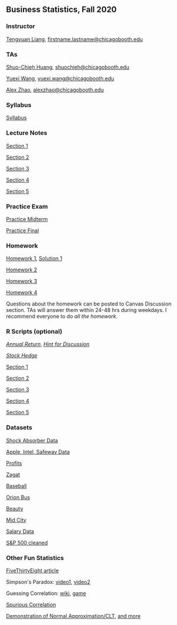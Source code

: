 ## Business Statistics, Fall 2020

### Instructor
[Tengyuan Liang](https://tyliang.github.io/Tengyuan.Liang/), firstname.lastname@chicagobooth.edu

### TAs
[Shuo-Chieh Huang](mailto:shuochieh@chicagobooth.edu), shuochieh@chicagobooth.edu

[Yuexi Wang](mailto:yuexi.wang@chicagobooth.edu), yuexi.wang@chicagobooth.edu

[Alex Zhao](mailto:alexzhao@chicagobooth.edu), alexzhao@chicagobooth.edu

### Syllabus
[Syllabus](Syllabus.pdf)

### Lecture Notes

[Section 1](Lecture/Section1.pdf)

[Section 2](Lecture/Section2.pdf)

[Section 3](Lecture/Section3.pdf)

[Section 4](Lecture/Section4.pdf)

[Section 5](Lecture/Section5.pdf)

<!-- [Week 10, Bonus]() -->

<!-- [Key Points](Review.txt) -->

### Practice Exam

[Practice Midterm](Homework/practice_midterm.pdf)<!-- , [Practice Solution](Homework/practice_midterm_solution.pdf) -->

[Practice Final](Homework/practice_final.pdf)<!-- , [Practice Solution](Homework/practice_final_solution.pdf) -->

<!--
[Midterm Solution](Homework/midterm_fall19_solution.pdf) -->

<!--
[Final Solution](Homework/Final-Fall18-sol.pdf) -->

### Homework

[Homework 1](Homework/HW1.pdf), [Solution 1](Homework/HW1_sol.pdf)

[Homework 2](Homework/HW2.pdf)<!-- , [Solution 2](Homework/HW2_sol.pdf) -->

 [Homework 3](Homework/HW3.pdf)<!--, [Solution 3](Homework/HW3_sol.pdf) -->
 <!-- [Solution Q1 and Q2 in R](Homework/HW3-TA.pdf), [Q1 in Excel](Homework/Question1.xlsx), [Q2 in Excel](Homework/Question2.xlsx) -->

[Homework 4](Homework/HW4.pdf)<!-- , [Solution 4](Homework/HW4_sol.pdf) -->

Questions about the homework can be posted to Canvas Discussion section. TAs will answer
them within 24-48 hrs during weekdays. I recommend everyone to do *all the homework*.


### R Scripts (optional)
<!--- [*Week 10, Script*](Lecture/Data_Science_Script.html) 

[*Dummies and Interactions*](Lecture/dummy.html)

[*SLR and MLR*](Lecture/Apple_Intel_Safeway.html) --->


[*Annual Return*](Lecture/AnnualReturn.html), [*Hint for Discussion*](Lecture/AnnualReturn-Student-File.zip)

[*Stock Hedge*](Lecture/StockHedge.html)

[Section 1](Rscript/Section1.R)

[Section 2](Rscript/Section2.R)

[Section 3](Rscript/Section3.R)

[Section 4](Rscript/Section4.R)

[Section 5](Rscript/Section5.R)



### Datasets

[Shock Absorber Data](Datasets/shock.csv)

[Apple, Intel, Safeway Data](Datasets/Apple_Intel_Safeway.xls)

[Profits](Datasets/Profits.csv)

[Zagat](Datasets/zagat.csv)

[Baseball](Datasets/RunsPerGame.csv)

[Orion Bus](Datasets/Orion.xls)

[Beauty](Datasets/BeautyData.csv)

[Mid City](Datasets/MidCity.csv)

[Salary Data](Datasets/SalaryData.xls)

[S&P 500 cleaned](Datasets/SP500.csv)






### Other Fun Statistics

[FiveThirtyEight article](http://fivethirtyeight.com/features/why-fivethirtyeight-gave-trump-a-better-chance-than-almost-anyone-else/)

Simpson's Paradox: [video1](https://www.youtube.com/watch?v=ebEkn-BiW5k), [video2](https://www.youtube.com/watch?time_continue=9&v=E_ME4P9fQbo)

Guessing Correlation: [wiki](https://en.wikipedia.org/wiki/Guess_the_Correlation), [game](http://guessthecorrelation.com/)

[Spurious Correlation](http://www.tylervigen.com/spurious-correlations)

[Demonstration of Normal Approximation/CLT](https://gallery.shinyapps.io/CLT_mean/), [and more](https://openintro.shinyapps.io/CLT_prop/)

<!-- 
[Demonstration of Confidence Interval](https://shiny.rit.albany.edu/stat/confidence/)

[Chicago Booth Review Article](http://review.chicagobooth.edu/economics/2016/video/why-cant-we-close-gender-gap)

[AI? Not yet](https://medium.com/@mijordan3/artificial-intelligence-the-revolution-hasnt-happened-yet-5e1d5812e1e7)

[XKCD, hypothesis testing, can you get the point?](https://xkcd.com/882/)

[Moneyball](https://www.youtube.com/watch?v=yGf6LNWY9AI)

[Simple Linear Regression App, play!](https://gallery.shinyapps.io/simple_regression/) -->














<!-- You can use the [editor on GitHub](https://github.com/tyliang/BUS41000/edit/master/README.md) to maintain and preview the content for your website in Markdown files.

Whenever you commit to this repository, GitHub Pages will run [Jekyll](https://jekyllrb.com/) to rebuild the pages in your site, from the content in your Markdown files.

### Markdown

Markdown is a lightweight and easy-to-use syntax for styling your writing. It includes conventions for

```markdown
Syntax highlighted code block

# Header 1
## Header 2
### Header 3

- Bulleted
- List

1. Numbered
2. List

**Bold** and _Italic_ and `Code` text

[Link](url) and ![Image](src)
```

```r
# Generate 5000 worlds, each simulate 20 years
returns = matrix(rnorm(n = 5000*20, mean = 6, sd = 15),
                 nrow = 5000, ncol=20)/100
total_wealth = apply(1+returns, 1, prod)
# Plotting
d = density(total_wealth)
plot(d, xlab="total wealth in $", ylab = "density",
      main = "Total wealth in 20 years", xlim = c(0,20))
abline(v = mean(total_wealth), col = 'red', lty=2)
abline(v = median(total_wealth), col = 'blue', lty=2)
legend("topright",
  legend = c(paste("mean ", round(mean(total_wealth),2)),
        paste("median ", round(median(total_wealth),2))),
       col = c('red', 'blue'), lty = c(2,2))
```


For more details see [GitHub Flavored Markdown](https://guides.github.com/features/mastering-markdown/).

### Jekyll Themes

Your Pages site will use the layout and styles from the Jekyll theme you have selected in your [repository settings](https://github.com/tyliang/BUS41000/settings). The name of this theme is saved in the Jekyll `_config.yml` configuration file.

### Support or Contact

Having trouble with Pages? Check out our [documentation](https://help.github.com/categories/github-pages-basics/) or [contact support](https://github.com/contact) and we’ll help you sort it out. -->
